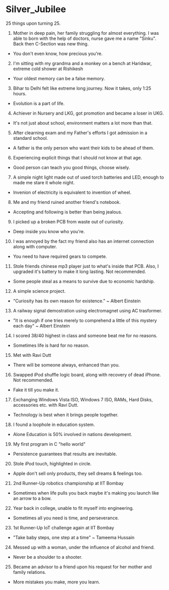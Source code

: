 # Silver_Jubilee
25 things upon turning 25.

1. Mother in deep pain, her family struggling for almost everything. I was able to born with the help of doctors, nurse gave me a name "Sinku". Back then C-Section was new thing.
* You don't even know, how precious you're.
2. I'm sitting with my grandma and a monkey on a bench at Haridwar, extreme cold shower at Rishikesh
* Your oldest memory can be a false memory.
3. Bihar to Delhi felt like extreme long journey. Now it takes, only 1:25 hours.
* Evolution is a part of life.
4. Achiever in Nursery and LKG, got promotion and became a loser in UKG.
* It's not just about school, environment matters a lot more than that.
5. After clearning exam and my Father's efforts I got admission in a standard school.
* A father is the only person who want their kids to be ahead of them.
6. Experiencing explicit things that I should not know at that age.
* Good person can teach you good things, choose wisely.
7. A simple night light made out of used torch batteries and LED, enough to made me stare it whole night.
* Invenion of electricity is equivalent to invention of wheel.
8. Me and my friend ruined another friend's notebook.
* Accepting and following is better than being jealous.
9. I picked up a broken PCB from waste out of curiosity.
* Deep inside you know who you're.
10. I was annoyed by the fact my friend also has an internet connection along with computer.
* You need to have required gears to compete.
11. Stole friends chinese mp3 player just to what's inside that PCB. Also, I upgraded it's battery to make it long lasting. Not recommended.
* Some people steal as a means to survive due to economic hardship. 
12. A simple science project.
* "Curiosity has its own reason for existence." ~ Albert Einstein
13. A railway signal demostration using electromagnet using AC trasformer.
* "It is enough if one tries merely to comprehend a little of this mystery each day" ~ Albert Einstein
14. I scored 38/40 highest in class and someone beat me for no reasons.
* Sometimes life is hard for no reason.
15. Met with Ravi Dutt
* There will be someone always, enhanced than you.
16. Swapped iPod shuffle logic board, along with recovery of dead iPhone. Not recommended.
* Fake it till you make it.
17. Exchanging Windows Vista ISO, Windows 7 ISO, RAMs, Hard Disks, accessories etc. with Ravi Dutt.
* Technology is best when it brings people together.
18. I found a loophole in education system.
* Alone Education is 50% involved in nations development.
19. My first program in C "hello world"
* Persistence guarantees that results are inevitable.
20. Stole iPod touch, highlighted in circle.
* Apple don't sell only products, they sell dreams & feelings too.
21. 2nd Runner-Up robotics championship at IIT Bombay
* Sometimes when life pulls you back maybe it's making you launch like an arrow to a bow.
22. Year back in college, unable to fit myself into engineering.
* Sometimes all you need is time, and perseverance.
23. 1st Runner-Up IoT challenge again at IIT Bombay
* "Take baby steps, one step at a time" ~ Tameema Hussain
24. Messed up with a woman, under the influence of alcohol and friend.
* Never be a shoulder to a shooter.
25. Became an advisor to a friend upon his request for her mother and family relations.
* More mistakes you make, more you learn.

